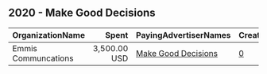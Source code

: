 ## 2020 - Make Good Decisions 
|OrganizationName|Spent|PayingAdvertiserNames|CreativeUrls|Impressions|Genders|AgeBrackets|CountryCodes|BillingAddresses|CandidateBallotInformation|
|:---|---:|:---|:---|---:|:---|:---|:---|:---|:---|
|Emmis Communcations|3,500.00 USD|[Make Good Decisions](2020/Make_Good_Decisions.md)|[0](https://www.snap.com/political-ads/asset/1968835eee08bb9534c0d2e1040edbf4238084d84ff5470e2f3d0d6545f97ef0?mediaType=mp4)|2,658,208||18-|united states|US||
